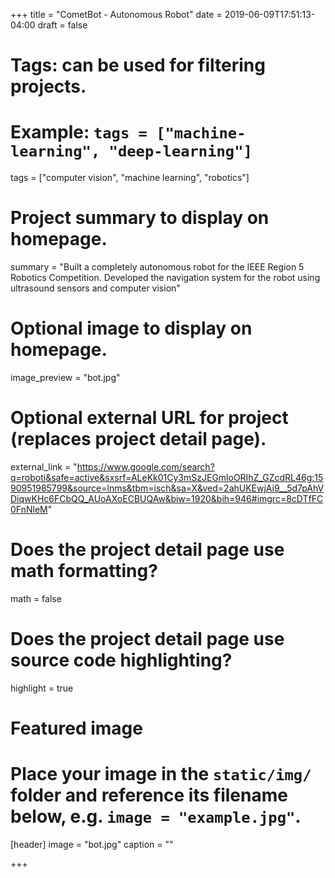 +++
title = "CometBot - Autonomous Robot"
date = 2019-06-09T17:51:13-04:00
draft = false

# Tags: can be used for filtering projects.
# Example: `tags = ["machine-learning", "deep-learning"]`
tags = ["computer vision", "machine learning", "robotics"]

# Project summary to display on homepage.
summary = "Built a completely autonomous robot for the IEEE Region 5 Robotics Competition. Developed the navigation system for the robot using ultrasound sensors and computer vision"

# Optional image to display on homepage.
image_preview = "bot.jpg"

# Optional external URL for project (replaces project detail page).
external_link = "https://www.google.com/search?q=roboti&safe=active&sxsrf=ALeKk01Cy3mSzJEGmloORIhZ_GZcdRL46g:1590951985799&source=lnms&tbm=isch&sa=X&ved=2ahUKEwjAi9__5d7pAhVDiqwKHc6FCbQQ_AUoAXoECBUQAw&biw=1920&bih=946#imgrc=8cDTfFC0FnNleM"

# Does the project detail page use math formatting?
math = false

# Does the project detail page use source code highlighting?
highlight = true

# Featured image
# Place your image in the `static/img/` folder and reference its filename below, e.g. `image = "example.jpg"`.
[header]
image = "bot.jpg"
caption = ""

+++
